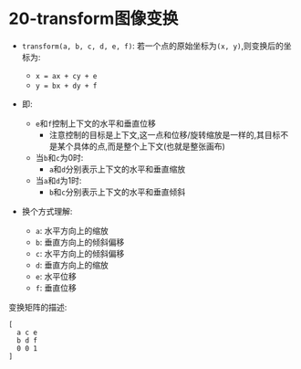 # 20-transform图像变换

- `transform(a, b, c, d, e, f)`: 若一个点的原始坐标为`(x, y)`,则变换后的坐标为:
  - `x = ax + cy + e`
  - `y = bx + dy + f`
- 即:
  - `e`和`f`控制上下文的水平和垂直位移
    - 注意控制的目标是上下文,这一点和位移/旋转缩放是一样的,其目标不是某个具体的点,而是整个上下文(也就是整张画布)
  - 当`b`和`c`为0时:
    - `a`和`d`分别表示上下文的水平和垂直缩放
  - 当`a`和`d`为1时:
    - `b`和`c`分别表示上下文的水平和垂直倾斜

- 换个方式理解:
  - `a`: 水平方向上的缩放
  - `b`: 垂直方向上的倾斜偏移
  - `c`: 水平方向上的倾斜偏移
  - `d`: 垂直方向上的缩放
  - `e`: 水平位移
  - `f`: 垂直位移

变换矩阵的描述:

```
[ 
  a c e
  b d f
  0 0 1
]
```

